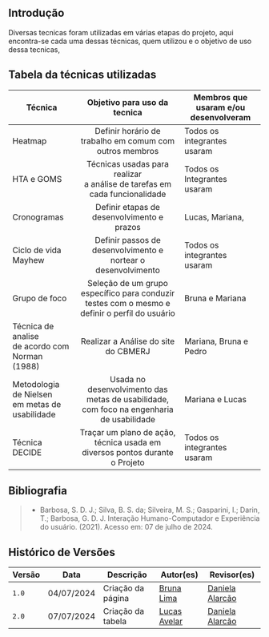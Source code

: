 ## Introdução
Diversas tecnicas foram utilizadas em várias etapas do projeto, aqui encontra-se cada uma dessas técnicas, quem utilizou e o objetivo de uso dessa tecnicas,

## Tabela da técnicas utilizadas

| Técnica | Objetivo para uso da tecnica      | Membros que usaram e/ou desenvolveram   | 
| ------- | :-------------------------------: | --------------------------------- | 
| Heatmap | Definir horário de trabalho em comum com outros membros|Todos os integrantes usaram |                                          
| HTA e GOMS| Técnicas usadas para realizar <br> a análise de tarefas em cada funcionalidade| Todos os Integrantes usaram  |
| Cronogramas | Definir etapas de desenvolvimento e prazos | Lucas, Mariana,|
| Ciclo de vida Mayhew | Definir passos de desenvolvimento e nortear o desenvolvimento| Todos os integrantes usaram |
| Grupo de foco | Seleção de um grupo específico para conduzir testes com o mesmo e definir o perfil do usuário | Bruna e Mariana |
| Técnica de analise <br> de acordo com Norman (1988)   | Realizar a Análise do site do CBMERJ  | Mariana, Bruna e Pedro|
| Metodologia de Nielsen<br> em metas de usabilidade | Usada no desenvolvimento das metas de usabilidade,<br> com foco na engenharia de usabilidade | Mariana e Lucas |
| Técnica DECIDE | Traçar um plano de ação, técnica usada em diversos pontos durante o Projeto | Todos os integrantes usaram |

## Bibliografia
> - Barbosa, S. D. J.; Silva, B. S. da; Silveira, M. S.; Gasparini, I.; Darin, T.; Barbosa, G. D. J. Interação Humano-Computador e Experiência do usuário. (2021). Acesso em: 07 de julho de 2024.


## Histórico de Versões

| Versão  | Data       | Descrição                 | Autor(es)                                | Revisor(es)                                    |
| ------- | :--------: | ------------------------- | ---------------------------------------- | ---------------------------------------------- |
| `1.0`   | 04/07/2024 | Criação da página         | [Bruna Lima](https://github.com/libruna) | [Daniela Alarcão](https://github.com/danialarcao) |
| `2.0`   |07/07/2024  | Criação da tabela         | [Lucas Avelar](https://github.com/LucasAvelar2711)| [Daniela Alarcão](https://github.com/danialarcao) |

